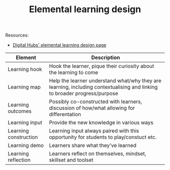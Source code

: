﻿---
backlinks:
- title: Unpicking technologies education
  url: /memex/sense/Teaching/Digital_Technologies/unpicking-technologies-education.html
- title: Teaching Digital Technologies
  url: /memex/sense/Teaching/Digital_Technologies/teaching-digital-technologies.html
tags: learning, teaching, teaching-digital-technologies
title: Elemental learning design
type: note
---
Resources:

- [Digital Hubs' elemental learning design page](https://www.digitaltechnologieshub.edu.au/teach-and-assess/effective-pedagogies/learning-design/)

| Element | Description |
| --- | --- |
| Learning hook | Hook the learner, pique their curiosity about the learning to come|
| Learning map | Help the learner understand what/why they are learning, including contextualising and linking to broader progress/purpose |
| Learning outcomes | Possibly co-constructed with learners, discussion of how/what allowing for differentation |
| Learning input | Provide the new knowledge in various ways |
| Learning construction | Learning input always paired with this opportunity for students to play/constuct etc. |
| Learning demo | Learners share what they've learned |
| Learning reflection | Learners reflect on themselves, mindset, skillset and toolset |